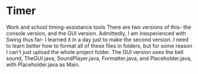 # Timer
Work and school timing-assistance tools
There are two versions of this- the console version, and the GUI version. Admittedly, I am inexperienced with Swing thus far- I learned it in a day just to make the second version. I need to learn better how to format all of these files in folders, but for some reason I can't just upload the whole project folder.
The GUI version uses the bell sound, TheGUI.java, SoundPlayer.java, Formatter.java, and Placeholder.java, with Placeholder.java as Main.
